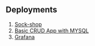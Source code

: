 ## Deployments

1. [Sock-shop](https://sock-shop.ekene.tech)
2. [Basic CRUD App with MYSQL](https://web-app.ekene.tech)
3. [Grafana](https://grafana.ekene.tech)

